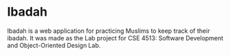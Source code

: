# Ibadah
Ibadah is a web application for practicing Muslims to keep track of their ibadah. It was made as the Lab project for CSE 4513: Software Development and Object-Oriented Design Lab.
